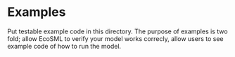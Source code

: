 # Examples

Put testable example code in this directory. The purpose of examples is two fold; allow EcoSML to verify your model works correcly, allow users to see example code of how to run the model.